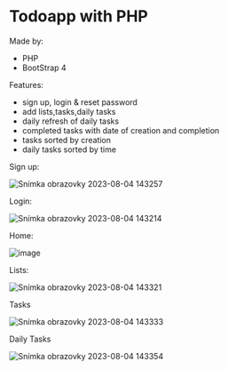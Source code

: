 # Todoapp with PHP 
Made by:
- PHP
- BootStrap 4

Features:
- sign up, login & reset password
- add lists,tasks,daily tasks
- daily refresh of daily tasks
- completed tasks with date of creation and completion
- tasks sorted by creation
- daily tasks sorted by time

Sign up:

![Snímka obrazovky 2023-08-04 143257](https://github.com/jergus48/PHP_TodoApp/assets/85837671/18302af9-2cdf-46cf-98d3-4dea808363f2)


Login:

![Snímka obrazovky 2023-08-04 143214](https://github.com/jergus48/PHP_TodoApp/assets/85837671/530d392b-c7fc-4787-b327-e52c1901607c)


Home:

![image](https://github.com/jergus48/PHP_TodoApp/assets/85837671/8ac4f049-5324-4495-add0-10f72d8c64d3)



Lists:

![Snímka obrazovky 2023-08-04 143321](https://github.com/jergus48/PHP_TodoApp/assets/85837671/720e78a8-0b8e-42ca-94d1-7b5781a0ba99)


Tasks

![Snímka obrazovky 2023-08-04 143333](https://github.com/jergus48/PHP_TodoApp/assets/85837671/437eee47-fad7-4ec3-b0d0-53e58c6d22de)


Daily Tasks

![Snímka obrazovky 2023-08-04 143354](https://github.com/jergus48/PHP_TodoApp/assets/85837671/d1a8b956-33bc-4a69-8df5-3345a0123971)


